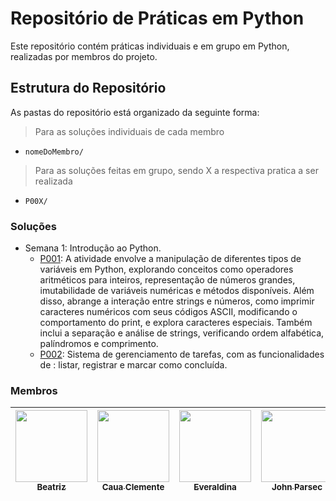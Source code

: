 # Repositório de Práticas em Python

Este repositório contém práticas individuais e em grupo em Python, realizadas por membros do projeto.

## Estrutura do Repositório

As pastas do repositório está organizado da seguinte forma:

> Para as soluções individuais de cada membro
- `nomeDoMembro/`

> Para as soluções feitas em grupo, sendo X a respectiva pratica a ser realizada
- `P00X/`

### Soluções
- Semana 1: Introdução ao Python.
    - [P001](./P001/): A atividade envolve a manipulação de diferentes tipos de variáveis em Python, explorando conceitos como operadores aritméticos para inteiros, representação de números grandes, imutabilidade de variáveis numéricas e métodos disponíveis. Além disso, abrange a interação entre strings e números, como imprimir caracteres numéricos com seus códigos ASCII, modificando o comportamento do print, e explora caracteres especiais. Também inclui a separação e análise de strings, verificando ordem alfabética, palíndromos e comprimento. 
    - [P002](./P002/): Sistema de gerenciamento de tarefas, com as funcionalidades de : listar, registrar e marcar como concluída.






### Membros

 [<img src="https://avatars.githubusercontent.com/u/82838311?v=4" width=115><br><sub>Beatriz</sub>](https://github.com/Beatriz-ux) | [<img src="https://avatars.githubusercontent.com/u/91901466?v=4" width=115><br><sub>Caua Clemente</sub>](https://github.com/Caua-Clemente) | [<img src="https://avatars.githubusercontent.com/u/64717923?v=4" width=115><br><sub>Everaldina</sub>](https://github.com/everaldina) |  [<img src="https://avatars.githubusercontent.com/u/32402620?v=4" width=115><br><sub>John Parsec</sub>](https://github.com/John-Parsec) |
 | :-----------------------------------------------------------------------------------------------------------------------------------: | :-----------------------------------------------------------------------------------------------------------------------------------: | :-----------------------------------------------------------------------------------------------------------------------------------: | :-----------------------------------------------------------------------------------------------------------------------------------: |

